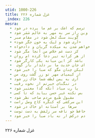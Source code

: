 ```yaml
---
utid: 1000-226
title: غزل شماره ۲۲۶
_index: 226
mesra:
  - ترسم که اشک بر غم ما پرده در شود
  - وین راز سر به مهر به عالم سَمَر شود
  - گویند سنگ لعل شود در مقام صبر
  - «آری شود و لیک به خون جگر شود»
  - خواهم شدن به میکده گریان و دادخواه
  - کز دست غم خلاص من آنجا مگر شود
  - از هر کرانه تیر دعا کرده ام روان
  - باشد کز این میانه یکی کارگر شود
  - ‌ ای جان حدیث ما بر دلدار باز گوی
  - لیکن چنان مگو که صبا را خبر شود
  - از کیمیای مهر تو زر گشت روی من
  - آری به یمن لطف شما خاک زر شود
  - در تنگنای حیرتم از نخوت رقیب
  - یا رب مباد آنکه گدا معتبر شود
  - بس نکته غیر حسن بباید که تا کسی
  - مقبول طبع مردم صاحب نظر شود
  - این سرکشی که کنگره کاخ وصل راست
  - سرها بر آستانه او خاک در شود
  - حافظ چو نافه سر زلفش به دست توست
  - دم درکش ار نه باد صبا را خبر شود
---
```

غزل شماره ۲۲۶
